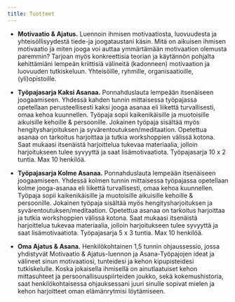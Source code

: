```yaml
---
title: Tuotteet
---
```


* __Motivaatio & Ajatus.__ Luennoin ihmisen motivaatiosta, luovuudesta
ja yhteisöllisyydestä tiede-ja joogataustani käsin. Mitä on aikuisen
ihmisen motivaatio ja miten jooga voi auttaa ymmärtämään motivaation
olemusta paremmin? Tarjoan myös konkreettisia teorian ja käytännön
pohjalta kehittämiäni lempeän kriittisiä välineitä (kadonneen)
motivaation ja luovuuden tutkiskeluun. Yhteisöille, ryhmille,
organisaatioille, (yli)opistoille. 

* __Työpajasarja Kaksi Asanaa.__ Ponnahduslauta lempeään itsenäiseen
joogaamiseen. Yhdessä kahden tunnin mittaisessa työpajassa
opetellaan perusteellisesti kaksi jooga asanaa eli liikettä
turvallisesti, omaa kehoa kuunnellen. Työpaja sopii kaikenikäisille
ja muotoisille aikuisille kehoille & persoonille. Jokainen työpaja
sisältää myös hengitysharjoituksen ja
syvärentoutuksen/meditaation. Opetettua asanaa on tarkoitus
harjoittaa ja tutkia workshoppien välissä kotona. Saat mukaasi
itsenäistä harjoittelua tukevaa materiaalia, jolloin harjoitukseen
tulee syvyyttä ja saat lisämotivaatiota. Työpajasarja 10 x 2
tuntia. Max 10 henkilöä. 

* __Työpajasarja Kolme Asanaa.__ Ponnahduslauta lempeään itsenäiseen
joogaamiseen. Yhdessä kolmen tunnin mittaisessa työpajassa
opetellaan kolme jooga-asanaa eli liikettä turvallisesti, omaa kehoa
kuunnellen. Työpaja sopii kaikenikäisille ja muotoisille aikuisille
kehoille & persoonille. Jokainen työpaja sisältää myös
hengitysharjoituksen ja syvärentoutuksen/meditaation. Opetettua
asanaa on tarkoitus harjoittaa ja tutkia workshoppien välissä
kotona. Saat mukaasi itsenäistä harjoittelua tukevaa materiaalia,
jolloin harjoitukseen tulee syvyyttä ja saat
lisämotivaatiota. Työpajasarja 5 x 3 tuntia. Max 10 henkilöä. 

* __Oma Ajatus & Asana.__ Henkilökohtainen 1,5 tunnin ohjaussessio,
jossa yhdistyvät Motivaatio & Ajatus-luennon ja Asana-Työpajojen ideat ja välineet
sinun motivaatiosi, tunteidesi ja kehon kipupisteidesi
tutkiskelulle. Koska jokaisella ihmisellä on ainutlaatuiset kehon
mittasuhteet ja persoonallisuuspiirteiden joukko, sekä
kokemushistoria, saat henkilökohtaisessa ohjauksessani juuri sinulle
sopivat mielen ja kehon harjoitteet oman elämänrytmisi löytämiseen. 

